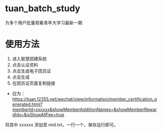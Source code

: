 # tuan_batch_study

为多个用户批量观看青年大学习最新一期

# 使用方法

1. 进入智慧团建系统
2. 点击认证资料
3. 点击生成电子团员证
4. 点击生成
5. 在团员证页面复制链接

- 应为：https://tuan.12355.net/wechat/view/information/member_certification_generated.html?memberId=xxxxxx&showMemberAdditionNames=&showMemberRewardIds=&isShowAllFee=true

将其中 xxxxxx 添加至 mid.txt，一行一个，保存运行即可。
